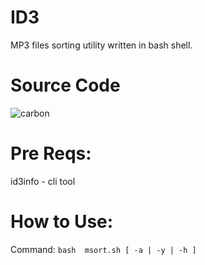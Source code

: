 # ID3
MP3 files sorting utility written in bash shell.

# Source Code
![carbon](https://user-images.githubusercontent.com/79792270/163730209-e5aa1bf1-b5dd-41c9-8613-8e7a7d53573f.png)

# Pre Reqs:
id3info - cli tool

# How to Use:
Command: `bash  msort.sh [ -a | -y | -h ]`
